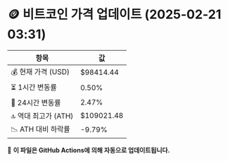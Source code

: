 # 🪙 비트코인 가격 업데이트 (2025-02-21 03:31)

| 항목                | 값 |
|--------------------|----------------|
| 💰 현재 가격 (USD) | $98414.44 |
| ⏳ 1시간 변동률    | 0.50% |
| 📆 24시간 변동률   | 2.47% |
| 🔝 역대 최고가 (ATH) | $109021.48 |
| 📉 ATH 대비 하락률 | -9.79% |

🔄 **이 파일은 GitHub Actions에 의해 자동으로 업데이트됩니다.**
